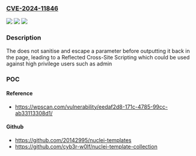 ### [CVE-2024-11846](https://cve.mitre.org/cgi-bin/cvename.cgi?name=CVE-2024-11846)
![](https://img.shields.io/static/v1?label=Product&message=TravelTour&color=blue)
![](https://img.shields.io/static/v1?label=Version&message=0%3C%205.2.4%20&color=brighgreen)
![](https://img.shields.io/static/v1?label=Vulnerability&message=CWE-79%20Cross-Site%20Scripting%20(XSS)&color=brighgreen)

### Description

The  does not sanitise and escape a parameter before outputting it back in the page, leading to a Reflected Cross-Site Scripting which could be used against high privilege users such as admin

### POC

#### Reference
- https://wpscan.com/vulnerability/eedaf2d8-171c-4785-99cc-ab33113308d1/

#### Github
- https://github.com/20142995/nuclei-templates
- https://github.com/cyb3r-w0lf/nuclei-template-collection

